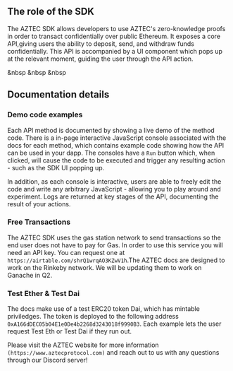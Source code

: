 ## The role of the SDK

The AZTEC SDK allows developers to use AZTEC's zero-knowledge proofs in order to transact confidentially over public Ethereum. It exposes a core API,giving users the ability to deposit, send, and withdraw funds confidentially. This API is accompanied by a UI component which pops up at the relevant moment, guiding the user through the API action.

&nbsp
&nbsp
&nbsp

## Documentation details

### Demo code examples
Each API method is documented by showing a live demo of the method code. There is a in-page interactive JavaScript console associated with the docs for each method, which contains example code showing how the API can be used in your dapp. The consoles have a `Run` button which, when clicked, will cause the code to be executed and trigger any resulting action - such as the SDK UI popping up.

In addition, as each console is interactive, users are able to freely edit the code and write any arbitrary JavaScript - allowing you to play around and experiment. Logs are returned at key stages of the API, documenting the result of your actions. 

### Free Transactions

The AZTEC SDK uses the gas station network to send transactions so the end user does not have to pay for Gas. In order to use this service you will need an API key. You can request one at `https://airtable.com/shrQ1wrqAO3KZwV1h`.The AZTEC docs are designed to work on the Rinkeby network. We will be updating them to work on Ganache in Q2. 

### Test Ether & Test Dai

The docs make use of a test ERC20 token Dai, which has mintable priviledges. The token is deployed to the following address `0xA166dDEC05b04E1e0De4b2268d3243018f9990B3`. Each example lets the user request Test Eth or Test Dai if they run out.

Please visit the AZTEC website for more information `(https://www.aztecprotocol.com)` and reach out to us with any questions through our Discord server! 

